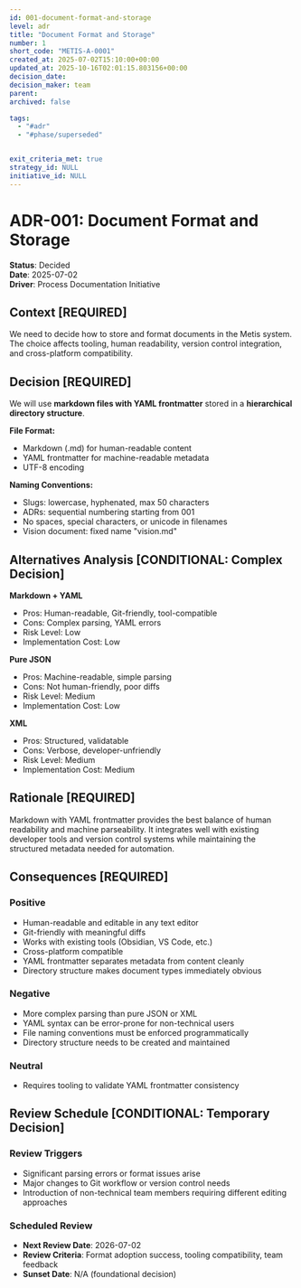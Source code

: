 ```yaml
---
id: 001-document-format-and-storage
level: adr
title: "Document Format and Storage"
number: 1
short_code: "METIS-A-0001"
created_at: 2025-07-02T15:10:00+00:00
updated_at: 2025-10-16T02:01:15.803156+00:00
decision_date: 
decision_maker: team
parent: 
archived: false

tags:
  - "#adr"
  - "#phase/superseded"


exit_criteria_met: true
strategy_id: NULL
initiative_id: NULL
---
```


# ADR-001: Document Format and Storage

**Status**: Decided  
**Date**: 2025-07-02  
**Driver**: Process Documentation Initiative

## Context **[REQUIRED]**

We need to decide how to store and format documents in the Metis system. The choice affects tooling, human readability, version control integration, and cross-platform compatibility.

## Decision **[REQUIRED]**

We will use **markdown files with YAML frontmatter** stored in a **hierarchical directory structure**.

**File Format:**
- Markdown (.md) for human-readable content
- YAML frontmatter for machine-readable metadata
- UTF-8 encoding

**Naming Conventions:**
- Slugs: lowercase, hyphenated, max 50 characters
- ADRs: sequential numbering starting from 001
- No spaces, special characters, or unicode in filenames
- Vision document: fixed name "vision.md"

## Alternatives Analysis **[CONDITIONAL: Complex Decision]**

**Markdown + YAML**
- Pros: Human-readable, Git-friendly, tool-compatible
- Cons: Complex parsing, YAML errors
- Risk Level: Low
- Implementation Cost: Low

**Pure JSON**
- Pros: Machine-readable, simple parsing
- Cons: Not human-friendly, poor diffs
- Risk Level: Medium
- Implementation Cost: Low

**XML**
- Pros: Structured, validatable
- Cons: Verbose, developer-unfriendly
- Risk Level: Medium
- Implementation Cost: Medium

## Rationale **[REQUIRED]**

Markdown with YAML frontmatter provides the best balance of human readability and machine parseability. It integrates well with existing developer tools and version control systems while maintaining the structured metadata needed for automation.

## Consequences **[REQUIRED]**

### Positive
- Human-readable and editable in any text editor
- Git-friendly with meaningful diffs
- Works with existing tools (Obsidian, VS Code, etc.)
- Cross-platform compatible
- YAML frontmatter separates metadata from content cleanly
- Directory structure makes document types immediately obvious

### Negative
- More complex parsing than pure JSON or XML
- YAML syntax can be error-prone for non-technical users
- File naming conventions must be enforced programmatically
- Directory structure needs to be created and maintained

### Neutral
- Requires tooling to validate YAML frontmatter consistency

## Review Schedule **[CONDITIONAL: Temporary Decision]**

### Review Triggers
- Significant parsing errors or format issues arise
- Major changes to Git workflow or version control needs
- Introduction of non-technical team members requiring different editing approaches

### Scheduled Review
- **Next Review Date**: 2026-07-02
- **Review Criteria**: Format adoption success, tooling compatibility, team feedback
- **Sunset Date**: N/A (foundational decision)